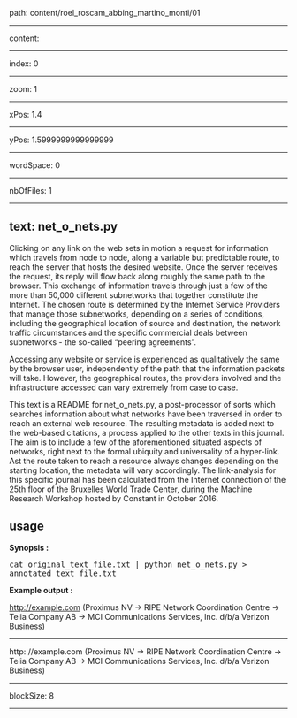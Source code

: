 path: content/roel_roscam_abbing_martino_monti/01

----

content: 

----

index: 0

----

zoom: 1

----

xPos: 1.4

----

yPos: 1.5999999999999999

----

wordSpace: 0

----

nbOfFiles: 1

----

text: net_o_nets.py
-------------

Clicking on any link on the web sets in motion a request for information which travels from node to node, along a variable but predictable route, to reach the server that hosts the desired website. Once the server receives the request, its reply will flow back along roughly the same path to the browser.
This exchange of information travels through just a few of the more than 50,000 different subnetworks that together constitute the Internet. The chosen route is determined by the Internet Service Providers that manage those subnetworks, depending on a series of conditions, including the geographical location of source and destination, the network traffic circumstances and the specific commercial deals between subnetworks - the so-called “peering agreements”.

Accessing any website or service is experienced as qualitatively the same by the browser user, independently of the path that the information packets will take. However, the geographical routes, the providers involved and the infrastructure accessed can vary extremely from case to case.

This text is a README for net_o_nets.py, a post-processor of sorts which searches information about what networks have been traversed in order to reach an external web resource. The resulting metadata is added next to the web-based citations, a process applied to the other texts in this journal. The aim is to include a few of the aforementioned situated aspects of networks, right next to the formal ubiquity and universality of a hyper-link.
Ast the route taken to reach a resource always changes depending on the starting location, the metadata will vary accordingly. The link-analysis for this specific journal has been calculated from the Internet connection of the 25th floor of the Bruxelles World Trade Center, during the Machine Research Workshop hosted by Constant in October 2016.


usage
-----

**Synopsis :**
<pre>
cat original_text_file.txt | python net_o_nets.py > 
annotated_text_file.txt
</pre>

**Example output :**  
  
http://example.com (Proximus NV → RIPE Network Coordination Centre → Telia Company AB → MCI Communications Services, Inc. d/b/a Verizon Business)


----

http: //example.com (Proximus NV → RIPE Network Coordination Centre → Telia Company AB → MCI Communications Services, Inc. d/b/a Verizon Business)


----

blockSize: 8

----

